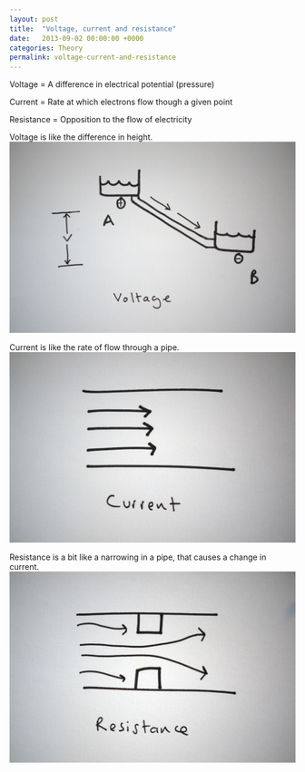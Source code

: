 ```yaml
---
layout: post
title:  "Voltage, current and resistance"
date:   2013-09-02 00:00:00 +0000
categories: Theory
permalink: voltage-current-and-resistance
---
```

Voltage = A difference in electrical potential (pressure)

Current = Rate at which electrons flow though a given point

Resistance = Opposition to the flow of electricity

Voltage is like the difference in height. 
![Voltage analogy](img/2013-09-02-voltage.jpg)

Current is like the rate of flow through a pipe.
![Current analogy](img/2013-09-02-current.jpg)

Resistance is a bit like a narrowing in a pipe, that causes a change in current.
![Resistance analogy](img/2013-09-02-resistance.jpg)